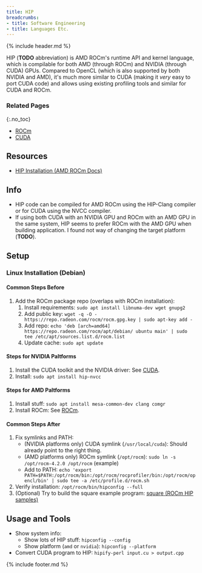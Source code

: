 ```yaml
---
title: HIP
breadcrumbs:
- title: Software Engineering
- title: Languages Etc.
---
```

{% include header.md %}

HIP (**TODO** abbreviation) is AMD ROCm's runtime API and kernel language, which is compilable for both AMD (through ROCm) and NVIDIA (through CUDA) GPUs.
Compared to OpenCL (which is also supported by both NVIDIA and AMD), it's much more similar to CUDA (making it _very_ easy to port CUDA code) and allows using existing profiling tools and similar for CUDA and ROCm.

### Related Pages
{:.no_toc}

- [ROCm](/config/hpc/rocm/)
- [CUDA](/config/hpc/cuda/)

## Resources

- [HIP Installation (AMD ROCm Docs)](https://rocmdocs.amd.com/en/latest/Installation_Guide/HIP-Installation.html)

## Info

- HIP code can be compiled for AMD ROCm using the HIP-Clang compiler or for CUDA using the NVCC compiler.
- If using both CUDA with an NVIDIA GPU and ROCm with an AMD GPU in the same system, HIP seems to prefer ROCm with the AMD GPU when building application. I found not way of changing the target platform (**TODO**).

## Setup

### Linux Installation (Debian)

#### Common Steps Before

1. Add the ROCm package repo (overlaps with ROCm installation):
    1. Install requirements: `sudo apt install libnuma-dev wget gnupg2`
    1. Add public key: `wget -q -O - https://repo.radeon.com/rocm/rocm.gpg.key | sudo apt-key add -`
    1. Add repo: `echo 'deb [arch=amd64] https://repo.radeon.com/rocm/apt/debian/ ubuntu main' | sudo tee /etc/apt/sources.list.d/rocm.list`
    1. Update cache: `sudo apt update`

#### Steps for NVIDIA Paltforms

1. Install the CUDA toolkit and the NVIDIA driver: See [CUDA](/config/hpc/cuda/).
1. Install: `sudo apt install hip-nvcc`

#### Steps for AMD Paltforms

1. Install stuff: `sudo apt install mesa-common-dev clang comgr`
1. Install ROCm: See [ROCm](/config/hpc/rocm/).

#### Common Steps After

1. Fix symlinks and PATH:
    - (NVIDIA platforms only) CUDA symlink (`/usr/local/cuda`): Should already point to the right thing.
    - (AMD platforms only) ROCm symlink (`/opt/rocm`): `sudo ln -s /opt/rocm-4.2.0 /opt/rocm` (example)
    - Add to PATH: `echo 'export PATH=$PATH:/opt/rocm/bin:/opt/rocm/rocprofiler/bin:/opt/rocm/opencl/bin' | sudo tee -a /etc/profile.d/rocm.sh`
1. Verify installation: `/opt/rocm/bin/hipconfig --full`
1. (Optional) Try to build the square example program: [square (ROCm HIP samples)](https://github.com/ROCm-Developer-Tools/HIP/tree/master/samples/0_Intro/square)

## Usage and Tools

- Show system info:
    - Show lots of HIP stuff: `hipconfig --config`
    - Show platform (`amd` or `nvidia`): `hipconfig --platform`
- Convert CUDA program to HIP: `hipify-perl input.cu > output.cpp`

{% include footer.md %}
